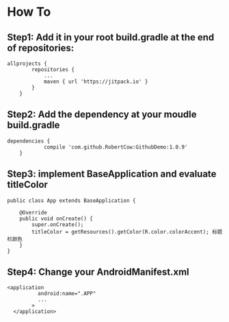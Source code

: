 # How To
## Step1: Add it in your root build.gradle at the end of repositories:
```
allprojects {
		repositories {
			...
			maven { url 'https://jitpack.io' }
		}
	}
```  
## Step2: Add the dependency at your moudle build.gradle
```
dependencies {
	        compile 'com.github.RobertCow:GithubDemo:1.0.9'
	}
```

## Step3: implement BaseApplication and evaluate titleColor
```
public class App extends BaseApplication {

    @Override
    public void onCreate() {
        super.onCreate();
        titleColor = getResources().getColor(R.color.colorAccent); 标题栏颜色
    }
}

```

## Step4: Change your AndroidManifest.xml 
```
<application
          android:name=".APP"
          ...
        >
  </application>
```
